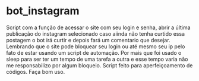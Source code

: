 # bot_instagram

Script com a função de acessar o site com seu login e senha, abrir a última publicação do instagram selecionado caso aiinda não tenha curtido essa postagem o bot irá curtir e depois fará um comentario que desejar. Lembrando que o site pode bloquear seu login ou até mesmo seu ip pelo fato de estar usando um script de automação. Por mais que foi usado o sleep para ser ter um tempo de uma tarefa a outra e esse tempo varia não me responsabilizo por algum bloqueio. Script feito para aperfeiçoamento de códigos. Faça bom uso.